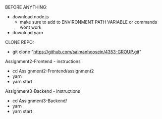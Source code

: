BEFORE ANYTHING:

- download node.js
  - make sure to add to ENVIRONMENT PATH VARIABLE or commands wont work
- download yarn


CLONE REPO: 
- git clone "https://github.com/salmanhoosein/4353-GROUP.git"


Assignment2-Frontend - instructions
- cd Assignment2-Frontend/assignment2
- yarn
- yarn start

Assignment3-Backend - instructions
- cd Assignment3-Backend/
- yarn
- yarn start
